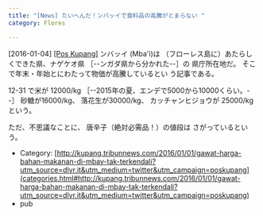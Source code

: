 ```yaml
---
title: "[News] たいへんだ！ンバッイで食料品の高騰がとまらない "
category: Flores

---
```


[2016-01-04] [[Pos Kupang]](http://kupang.tribunnews.com/2016/01/01/gawat-harga-bahan-makanan-di-mbay-tak-terkendali?utm_source=dlvr.it&utm_medium=twitter&utm_campaign=poskupang)  ンバッイ (Mba'i)は
（フローレス島に）あたらしくできた県、ナゲケオ県
［--ンガダ県から分かれた--］の
県庁所在地だ。
そこで年末・年始とにわたって物価が高騰しているとい
う記事である。

 12-31 で米が 12000/kg
［--2015年の夏、エンデで5000から10000くらい。--］
砂糖が16000/kg、
落花生が30000/kg、
カッチャンヒジョウが 25000/kg という。

 ただ、不思議なことに、
唐辛子（絶対必需品！）の値段は
さがっているという。

- Category: [http://kupang.tribunnews.com/2016/01/01/gawat-harga-bahan-makanan-di-mbay-tak-terkendali?utm_source=dlvr.it&utm_medium=twitter&utm_campaign=poskupang](categories.html#http://kupang.tribunnews.com/2016/01/01/gawat-harga-bahan-makanan-di-mbay-tak-terkendali?utm_source=dlvr.it&utm_medium=twitter&utm_campaign=poskupang)
- pub

